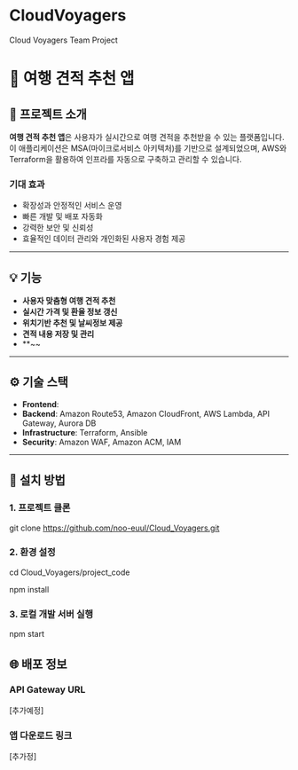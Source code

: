 # CloudVoyagers
Cloud Voyagers Team Project


# 🚀 여행 견적 추천 앱

## 📝 프로젝트 소개
**여행 견적 추천 앱**은 사용자가 실시간으로 여행 견적을 추천받을 수 있는 플랫폼입니다.  
이 애플리케이션은 MSA(마이크로서비스 아키텍처)를 기반으로 설계되었으며, AWS와 Terraform을 활용하여 인프라를 자동으로 구축하고 관리할 수 있습니다.

### 기대 효과
- 확장성과 안정적인 서비스 운영
- 빠른 개발 및 배포 자동화
- 강력한 보안 및 신뢰성
- 효율적인 데이터 관리와 개인화된 사용자 경험 제공

---

## 💡 기능

- **사용자 맞춤형 여행 견적 추천**
- **실시간 가격 및 환율 정보 갱신**
- **위치기반 추천 및 날씨정보 제공**
- **견적 내용 저장 및 관리**
- **~~

---

## ⚙️ 기술 스택

- **Frontend**: 
- **Backend**: Amazon Route53, Amazon CloudFront, AWS Lambda, API Gateway, Aurora DB
- **Infrastructure**: Terraform, Ansible
- **Security**: Amazon WAF, Amazon ACM, IAM

---

## 🚀 설치 방법

### 1. **프로젝트 클론**
git clone https://github.com/noo-euul/Cloud_Voyagers.git


### 2. **환경 설정**
cd Cloud_Voyagers/project_code

npm install


### 3. **로컬 개발 서버 실행**
npm start


## 🌐 배포 정보

### **API Gateway URL**
[추가예정]

### **앱 다운로드 링크**
[추가정]

